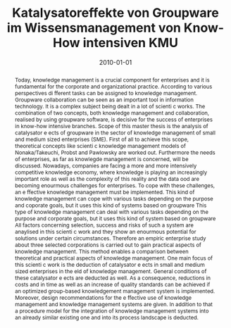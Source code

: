 ---
abstract: Today, knowledge management is a crucial component for enterprises and it
  is fundamental for the corporate and organizational practice. According to various
  perspectives di fferent tasks can be assigned to knowledge management. Groupware
  collaboration can be seen as an important tool in information technology. It is
  a complex subject being dealt in a lot of scienti c works. The combination of two
  concepts, both knowledge management and collaboration, realised by using groupware
  software, is decisive for the success of enterprises in know-how intensive branches.
  Scope of this master thesis is the analysis of catalysator e ects of groupware in
  the sector of knowledge management of small and medium sized enterprises (SME).
  First of all to achieve this scope, theoretical concepts like scienti c knowledge
  management models of Nonaka/Takeuchi, Probst and Pawlowsky are worked out. Furthermore
  the needs of enterprises, as far as knowlegde management is concerned, will be discussed.
  Nowadays, companies are facing a more and more intensively competitive knowledge
  economy, where knowledge is playing an increasingly important role as well as the
  complexity of this reality and the data ood are becoming enourmous challenges for
  enterprises. To cope with these challenges, an e ffective knowledge management must
  be implemented. This kind of knowledge management can cope with various tasks depending
  on the purpose and coporate goals, but it uses this kind of systems based on groupware
  This type of knowledge management can deal with various tasks depending on the purpose
  and corporate goals, but it uses this kind of system based on groupware All factors
  concerning selection, success and risks of such a system are anaylised in this scienti
  c work and they show an enourmous potential for solutions under certain circumstances.
  Therefore an empiric enterprise study about three selected corporations is carried
  out to gain practical aspects of knowledge management. This method enables a comparison
  between theoretical and practical aspects of knowledge management. One main focus
  of this scienti c work is the deduction of catalysator e ects in small and medium
  sized enterprises in the eld of knowledge management. General conditions of these
  catalysator e ects are deducted as well. As a consequence, reductions in costs and
  in time as well as an increase of quality standards can be achieved if an optimized
  group-based knowledgement management system is implemented. Moreover, design recommendations
  for the e ffective use of knowledge management and knowledge management systems
  are given. In addition to that a procedure model for the integration of knowledge
  management systems into an already similar existing one and into its process landscape
  is deducted.
authors:
- Gerd Niederkofler
date: '2010-01-01'
featured: false
links:
- name: Publik
  url: https://publik.tuwien.ac.at/showentry.php?ID=194545&lang=2
publication_types:
- '7'
publishDate: '2010-01-01'
title: Katalysatoreffekte von Groupware im Wissensmanagement von Know-How intensiven
  KMU
url_pdf: ''
---